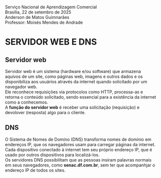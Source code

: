 Serviço Nacional de Aprendizagem Comercial  
Brasília, 22 de setembro de 2025  
Anderson de Matos Guimnarães  
Professor: Moisés Mendes de Andrade

# SERVIDOR WEB E DNS

## Servidor web

Servidor web é um sistema (hardware e/ou software) que armazena aquivos de um site, como páginas web, imagens e outros dados e os disponibiliza aos usuários através da internet quando solicitado por um navegador web.  
Ele reconhece requisições via protocolos como HTTP, processa-as e retorna o conteúdo solicitado, sendo essencial para a existência da internet como a conhecemos.  
A **função do servidor web** é receber uma solicitação (requisição) e devolover (resposta) algo para o cliente.  


## DNS

O Sistema de Nomes de Domíno (DNS) transforma nomes de domínio em endereços IP, que os navegadores usam para carregar páginas da internet.  
Cada dispositivo conectado à internet tem seu próprio endereço IP, que é usado por outros dispositivos para localizá-los.  
Os servidores DNS possibilitam que as pessoas insiram palavras normais em seus navegadores, como **senac.df.com.br**, sem ter que acompanhjar o endereço IP de todos os sites.
